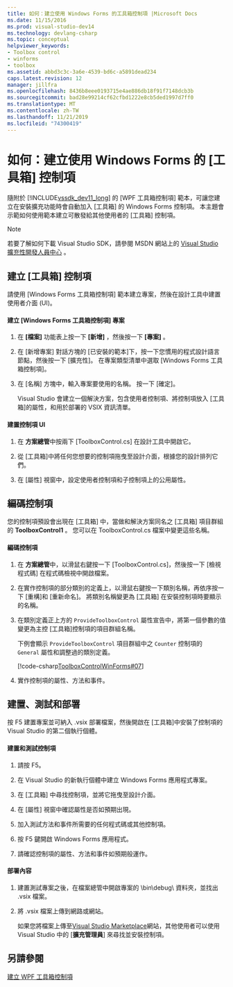 ```yaml
---
title: 如何：建立使用 Windows Forms 的工具箱控制項 |Microsoft Docs
ms.date: 11/15/2016
ms.prod: visual-studio-dev14
ms.technology: devlang-csharp
ms.topic: conceptual
helpviewer_keywords:
- Toolbox control
- winforms
- toolbox
ms.assetid: abbd3c3c-3a6e-4539-bd6c-a5891dead234
caps.latest.revision: 12
manager: jillfra
ms.openlocfilehash: 8436b8eee0193715e4ae886db18f91f7148dcb3b
ms.sourcegitcommit: bad28e99214cf62cfbd1222e8cb5ded1997d7ff0
ms.translationtype: MT
ms.contentlocale: zh-TW
ms.lasthandoff: 11/21/2019
ms.locfileid: "74300419"
---
```

# <a name="how-to-create-a-toolbox-control-that-uses-windows-forms"></a>如何：建立使用 Windows Forms 的 [工具箱] 控制項
隨附於 [!INCLUDE[vssdk_dev11_long](../includes/vssdk-dev11-long-md.md)] 的 [WPF 工具箱控制項] 範本，可讓您建立在安裝擴充功能時會自動加入 [工具箱] 的 Windows Forms 控制項。 本主題會示範如何使用範本建立可散發給其他使用者的 [工具箱] 控制項。  
  
> [!NOTE]
> 若要了解如何下載 Visual Studio SDK，請參閱 MSDN 網站上的 [Visual Studio 擴充性開發人員中心](https://go.microsoft.com/fwlink/?linkid=121964) 。  
  
## <a name="creating-a-toolbox-control"></a>建立 [工具箱] 控制項  
 請使用 [Windows Forms 工具箱控制項] 範本建立專案，然後在設計工具中建置使用者介面 (UI)。  
  
#### <a name="to-create-a-windows-forms-toolbox-control-project"></a>建立 [Windows Forms 工具箱控制項] 專案  
  
1. 在 **[檔案]** 功能表上按一下 **[新增]** ，然後按一下 **[專案]** 。  
  
2. 在 [新增專案] 對話方塊的 [已安裝的範本]下，按一下您慣用的程式設計語言節點，然後按一下 [擴充性]。 在專案類型清單中選取 [Windows Forms 工具箱控制項]。  
  
3. 在 [名稱] 方塊中，輸入專案要使用的名稱。 按一下 [確定]。  
  
     Visual Studio 會建立一個解決方案，包含使用者控制項、將控制項放入 [工具箱]的屬性，和用於部署的 VSIX 資訊清單。  
  
#### <a name="to-build-the-control-ui"></a>建置控制項 UI  
  
1. 在 **方案總管**中按兩下 [ToolboxControl.cs] 在設計工具中開啟它。  
  
2. 從 [工具箱]中將任何您想要的控制項拖曳至設計介面，根據您的設計排列它們。  
  
3. 在 [屬性] 視窗中，設定使用者控制項和子控制項上的公用屬性。  
  
## <a name="coding-the-control"></a>編碼控制項  
 您的控制項預設會出現在 [工具箱] 中，當做和解決方案同名之 [工具箱] 項目群組的 **ToolboxControl1** 。 您可以在 ToolboxControl.cs 檔案中變更這些名稱。  
  
#### <a name="to-code-the-control"></a>編碼控制項  
  
1. 在 **方案總管**中，以滑鼠右鍵按一下 [ToolboxControl.cs]，然後按一下 [檢視程式碼] 在程式碼檢視中開啟檔案。  
  
2. 在實作控制項的部分類別的定義上，以滑鼠右鍵按一下類別名稱，再依序按一下 [重構]和 [重新命名]。 將類別名稱變更為 [工具箱] 在安裝控制項時要顯示的名稱。  
  
3. 在類別定義正上方的 `ProvideToolboxControl` 屬性宣告中，將第一個參數的值變更為主控 [工具箱]控制項的項目群組名稱。  
  
     下例會顯示 `ProvideToolboxControl` 項目群組中之 `Counter` 控制項的 `General` 屬性和調整過的類別定義。  
  
     [!code-csharp[ToolboxControlWinForms#07](../snippets/csharp/VS_Snippets_VSSDK/toolboxcontrolwinforms/cs/toolboxcontrol.cs#07)]  
  
4. 實作控制項的屬性、方法和事件。  
  
## <a name="building-testing-and-deployment"></a>建置、測試和部署  
 按 F5 建置專案並可納入 .vsix 部署檔案，然後開啟在 [工具箱]中安裝了控制項的 Visual Studio 的第二個執行個體。  
  
#### <a name="to-build-and-test-the-control"></a>建置和測試控制項  
  
1. 請按 F5。  
  
2. 在 Visual Studio 的新執行個體中建立 Windows Forms 應用程式專案。  
  
3. 在 [工具箱] 中尋找控制項，並將它拖曳至設計介面。  
  
4. 在 [屬性] 視窗中確認屬性是否如預期出現。  
  
5. 加入測試方法和事件所需要的任何程式碼或其他控制項。  
  
6. 按 F5 鍵開啟 Windows Forms 應用程式。  
  
7. 請確認控制項的屬性、方法和事件如預期般運作。  
  
#### <a name="to-deploy-the-control"></a>部署內容  
  
1. 建置測試專案之後，在檔案總管中開啟專案的 \bin\debug\ 資料夾，並找出 .vsix 檔案。  
  
2. 將 .vsix 檔案上傳到網路或網站。  
  
     如果您將檔案上傳至[Visual Studio Marketplace](https://marketplace.visualstudio.com/)網站，其他使用者可以使用 Visual Studio 中的 [**擴充管理員**] 來尋找並安裝控制項。  
  
## <a name="see-also"></a>另請參閱  
 [建立 WPF 工具箱控制項](../extensibility/creating-a-wpf-toolbox-control.md)
